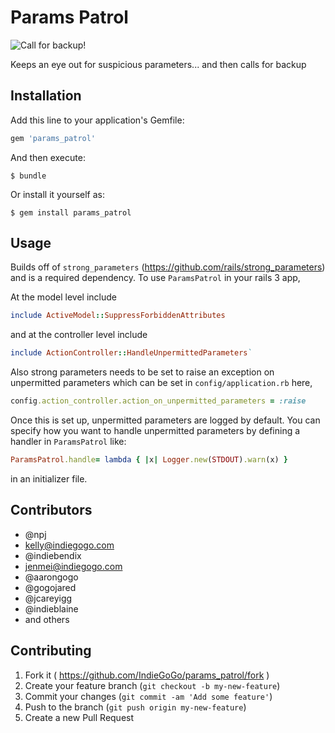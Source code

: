 # Params Patrol

![Call for backup!](http://www.security-guard.ca/wp-content/uploads/2015/01/security-guard-patrol-service.jpg)

Keeps an eye out for suspicious parameters... and then calls for backup

## Installation

Add this line to your application's Gemfile:

```ruby
gem 'params_patrol'
```

And then execute:

    $ bundle

Or install it yourself as:

    $ gem install params_patrol

## Usage

Builds off of `strong_parameters` (https://github.com/rails/strong_parameters) and is a required dependency. To use `ParamsPatrol` in your rails 3 app,

At the model level include

```ruby
include ActiveModel::SuppressForbiddenAttributes
```

and at the controller level include

```ruby
include ActionController::HandleUnpermittedParameters`
```

Also strong parameters needs to be set to raise an exception on unpermitted parameters which can be set in `config/application.rb` here,

```ruby
config.action_controller.action_on_unpermitted_parameters = :raise
```

Once this is set up, unpermitted parameters are logged by default. You can specify how you want to handle unpermitted parameters by defining a handler in `ParamsPatrol` like:

```ruby
ParamsPatrol.handle= lambda { |x| Logger.new(STDOUT).warn(x) }
```

in an initializer file.


## Contributors

- @npj
- kelly@indiegogo.com
- @indiebendix
- jenmei@indiegogo.com
- @aarongogo
- @gogojared
- @jcareyigg
- @indieblaine
- and others

## Contributing

1. Fork it ( https://github.com/IndieGoGo/params_patrol/fork )
2. Create your feature branch (`git checkout -b my-new-feature`)
3. Commit your changes (`git commit -am 'Add some feature'`)
4. Push to the branch (`git push origin my-new-feature`)
5. Create a new Pull Request
